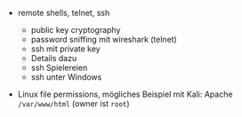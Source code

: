 

- remote shells, telnet, ssh
  - public key cryptography
  - password sniffing mit wireshark (telnet)
  - ssh mit private key
  - Details dazu
  - ssh Spielereien
  - ssh unter Windows



- Linux file permissions, mögliches Beispiel mit Kali: Apache `/var/www/html` (owner ist `root`)


